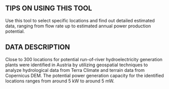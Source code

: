 ## TIPS ON USING THIS TOOL
Use this tool to select specific locations and find out detailed estimated data, ranging from flow rate up to estimated annual power production potential.


## DATA DESCRIPTION
Close to 300 locations for potential run-of-river hydroelectricity generation plants were identified in Austria by utilizing geospatial techniques to analyze hydrological data from Terra Climate and terrain data from Copernicus DEM. The potential power generation capacity for the identified locations ranges from around 5 kW to around 5 mW.

